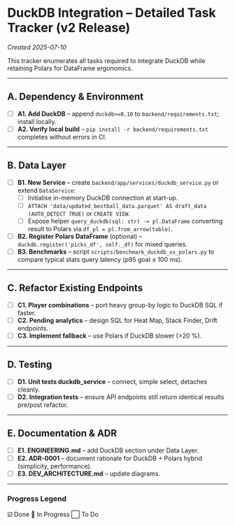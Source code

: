# DuckDB Integration – Detailed Task Tracker (v2 Release)
*Created 2025-07-10*

This tracker enumerates all tasks required to integrate DuckDB while retaining Polars for DataFrame ergonomics.

---

## A. Dependency & Environment
- [ ] **A1. Add DuckDB** – append `duckdb>=0.10` to `backend/requirements.txt`; install locally.
- [ ] **A2. Verify local build** – `pip install -r backend/requirements.txt` completes without errors in CI.

---

## B. Data Layer
- [ ] **B1. New Service** – create `backend/app/services/duckdb_service.py` or extend `DataService`:
  - [ ] Initialise in-memory DuckDB connection at start-up.
  - [ ] `ATTACH 'data/updated_bestball_data.parquet' AS draft_data (AUTO_DETECT TRUE)` or `CREATE VIEW`.
  - [ ] Expose helper `query_duckdb(sql: str) -> pl.DataFrame` converting result to Polars via `df_pl = pl.from_arrow(table)`.
- [ ] **B2. Register Polars DataFrame** (optional) – `duckdb.register('picks_df', self._df)` for mixed queries.
- [ ] **B3. Benchmarks** – script `scripts/benchmark_duckdb_vs_polars.py` to compare typical stats query latency (p95 goal ≤ 100 ms).

---

## C. Refactor Existing Endpoints
- [ ] **C1. Player combinations** – port heavy group-by logic to DuckDB SQL if faster.
- [ ] **C2. Pending analytics** – design SQL for Heat Map, Stack Finder, Drift endpoints.
- [ ] **C3. Implement fallback** – use Polars if DuckDB slower (>20 %).

---

## D. Testing
- [ ] **D1. Unit tests duckdb_service** – connect, simple select, detaches cleanly.
- [ ] **D2. Integration tests** – ensure API endpoints still return identical results pre/post refactor.

---

## E. Documentation & ADR
- [ ] **E1. ENGINEERING.md** – add DuckDB section under Data Layer.
- [ ] **E2. ADR-0001** – document rationale for DuckDB + Polars hybrid (simplicity, performance).
- [ ] **E3. DEV_ARCHITECTURE.md** – update diagrams.

---

### Progress Legend
☑️ Done   🔄 In Progress   ⬜ To Do
